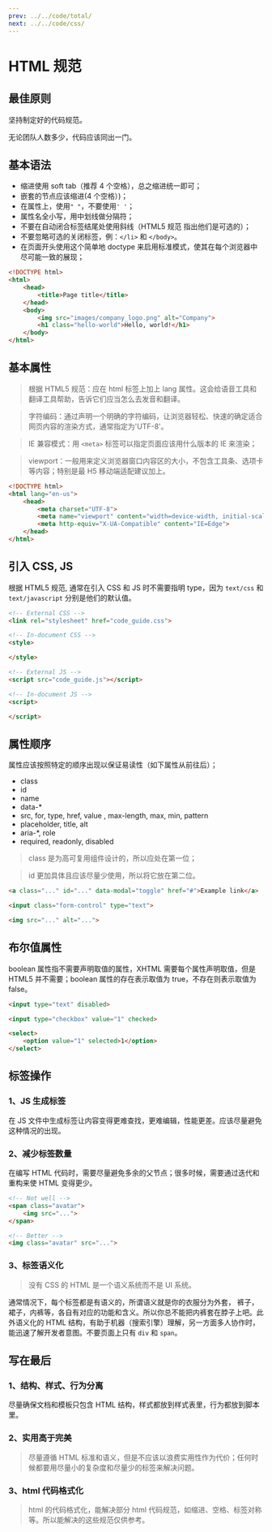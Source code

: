 ```yaml
---
prev: ../../code/total/
next: ../../code/css/
---
```


# HTML 规范

## 最佳原则

坚持制定好的代码规范。

无论团队人数多少，代码应该同出一门。

## 基本语法

- 缩进使用 soft tab（推荐 4 个空格），总之缩进统一即可；
- 嵌套的节点应该缩进(4 个空格）)；
- 在属性上，使用`" "`，不要使用`' '`；
- 属性名全小写，用中划线做分隔符；
- 不要在自动闭合标签结尾处使用斜线（HTML5 规范 指出他们是可选的）；
- 不要忽略可选的关闭标签，例：`</li>` 和 `</body>`。
- 在页面开头使用这个简单地 doctype 来启用标准模式，使其在每个浏览器中尽可能一致的展现；

```html
<!DOCTYPE html>
<html>
    <head>
        <title>Page title</title>
    </head>
    <body>
        <img src="images/company_logo.png" alt="Company">
        <h1 class="hello-world">Hello, world!</h1>
    </body>
</html>
```

## 基本属性

> 根据 HTML5 规范：应在 html 标签上加上 lang 属性。这会给语音工具和翻译工具帮助，告诉它们应当怎么去发音和翻译。

> 字符编码：通过声明一个明确的字符编码，让浏览器轻松、快速的确定适合网页内容的渲染方式，通常指定为'UTF-8'。

> IE 兼容模式：用 `<meta>` 标签可以指定页面应该用什么版本的 IE 来渲染；

> viewport：一般用来定义浏览器窗口内容区的大小，不包含工具条、选项卡等内容；特别是最 H5 移动端适配建议加上。

```html
<!DOCTYPE html>
<html lang="en-us">
    <head>
        <meta charset="UTF-8">
        <meta name="viewport" content="width=device-width, initial-scale=1.0">
        <meta http-equiv="X-UA-Compatible" content="IE=Edge">
    </head>
</html>
```

## 引入 CSS, JS

根据 HTML5 规范, 通常在引入 CSS 和 JS 时不需要指明 type，因为 `text/css` 和 `text/javascript` 分别是他们的默认值。

```html
<!-- External CSS -->
<link rel="stylesheet" href="code_guide.css">

<!-- In-document CSS -->
<style>

</style>

<!-- External JS -->
<script src="code_guide.js"></script>

<!-- In-document JS -->
<script>

</script>
```

## 属性顺序

属性应该按照特定的顺序出现以保证易读性（如下属性从前往后）；

- class
- id
- name
- data-\*
- src, for, type, href, value , max-length, max, min, pattern
- placeholder, title, alt
- aria-\*, role
- required, readonly, disabled

> class 是为高可复用组件设计的，所以应处在第一位；

> id 更加具体且应该尽量少使用，所以将它放在第二位。

```html
<a class="..." id="..." data-modal="toggle" href="#">Example link</a>

<input class="form-control" type="text">

<img src="..." alt="...">
```

## 布尔值属性

boolean 属性指不需要声明取值的属性，XHTML 需要每个属性声明取值，但是 HTML5 并不需要；boolean 属性的存在表示取值为 true，不存在则表示取值为 false。

```html
<input type="text" disabled>

<input type="checkbox" value="1" checked>

<select>
    <option value="1" selected>1</option>
</select>
```

## 标签操作

### 1、JS 生成标签

在 JS 文件中生成标签让内容变得更难查找，更难编辑，性能更差。应该尽量避免这种情况的出现。

### 2、减少标签数量

在编写 HTML 代码时，需要尽量避免多余的父节点；很多时候，需要通过迭代和重构来使 HTML 变得更少。

```html
<!-- Not well -->
<span class="avatar">
    <img src="...">
</span>

<!-- Better -->
<img class="avatar" src="...">
```

### 3、标签语义化

> 没有 CSS 的 HTML 是一个语义系统而不是 UI 系统。

通常情况下，每个标签都是有语义的，所谓语义就是你的衣服分为外套， 裤子，裙子，内裤等，各自有对应的功能和含义。所以你总不能把内裤套在脖子上吧。此外语义化的 HTML 结构，有助于机器（搜索引擎）理解，另一方面多人协作时，能迅速了解开发者意图。不要页面上只有 `div` 和 `span`。

## 写在最后

### 1、结构、样式、行为分离

尽量确保文档和模板只包含 HTML 结构，样式都放到样式表里，行为都放到脚本里。

### 2、实用高于完美

> 尽量遵循 HTML 标准和语义，但是不应该以浪费实用性作为代价；任何时候都要用尽量小的复杂度和尽量少的标签来解决问题。

### 3、html 代码格式化

> html 的代码格式化，能解决部分 html 代码规范，如缩进、空格、标签对称等。所以能解决的这些规范仅供参考。
